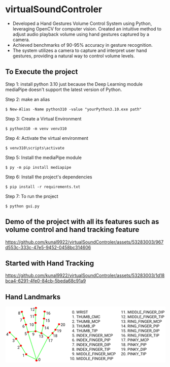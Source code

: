 # virtualSoundControler
* Developed a Hand Gestures Volume Control System using 
Python, leveraging OpenCV for computer vision. Created an 
intuitive method to adjust audio playback volume using hand 
gestures captured by a camera. 
* Achieved benchmarks of 90-95% accuracy in gesture 
recognition.
* The system utilizes a camera to capture and interpret user 
hand gestures, providing a natural way to control volume levels.

## To Execute the project 

Step 1: install python 3.10 just because the Deep Learning module mediaPipe doesn't support the latest version of Python.

Step 2: make an alias 

    $ New-Alias -Name python310 -value "yourPython3.10.exe path"


Step 3: Create a Virtual Environment 

    $ python310 -m venv venv310

Step 4: Activate the virtual environment

    $ venv310\scripts\activate

Step 5: Install the mediaPipe module

    $ py -m pip install mediapipe


Step 6: Install the project's dependencies 

    $ pip install -r requirements.txt


Step 7: To run the project 

    $ python gui.py


## Demo of the project with all its features such as volume control and hand tracking feature

https://github.com/kunal9922/virtualSoundControler/assets/53283003/967d553c-333c-47e5-9452-0458bc314606


## Started with Hand Tracking

https://github.com/kunal9922/virtualSoundControler/assets/53283003/1d18bca4-6291-4fe0-84cb-5beda68c91a9


## Hand Landmarks 
<img src = ".\dataset\hand_landmarks.png">
